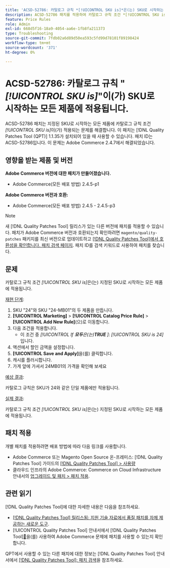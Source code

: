 ```yaml
---
title: 'ACSD-52786: 카탈로그 규칙 *[!UICONTROL SKU is]*은(는) SKU로 시작하는 모든 제품에 적용됩니다.'
description: ACSD-52786 패치를 적용하여 카탈로그 규칙 조건 *[!UICONTROL SKU is]*이(가) 지정된 SKU로 시작하는 모든 제품에 적용되는 Adobe Commerce 문제를 해결합니다.
feature: Price Rules
role: Admin
exl-id: 668d5f16-18a9-4054-aa6e-1fb8fa211373
type: Troubleshooting
source-git-commit: 7fdb02a6d89d50ea593c5fd99d78101f89198424
workflow-type: tm+mt
source-wordcount: '371'
ht-degree: 0%

---
```


# ACSD-52786: 카탈로그 규칙 &quot;*[!UICONTROL SKU is]*&quot;이(가) SKU로 시작하는 모든 제품에 적용됩니다.

ACSD-52786 패치는 지정된 SKU로 시작하는 모든 제품에 카탈로그 규칙 조건 *[!UICONTROL SKU is]*&#x200B;이(가) 적용되는 문제를 해결합니다. 이 패치는 [!DNL Quality Patches Tool (QPT)] 1.1.35가 설치되어 있을 때 사용할 수 있습니다. 패치 ID는 ACSD-52786입니다. 이 문제는 Adobe Commerce 2.4.7에서 해결되었습니다.

## 영향을 받는 제품 및 버전

**Adobe Commerce 버전에 대한 패치가 만들어졌습니다.**

* Adobe Commerce(모든 배포 방법) 2.4.5-p1

**Adobe Commerce 버전과 호환:**

* Adobe Commerce(모든 배포 방법) 2.4.5 - 2.4.5-p3

>[!NOTE]
>
>새 [!DNL Quality Patches Tool] 릴리스가 있는 다른 버전에 패치를 적용할 수 있습니다. 패치가 Adobe Commerce 버전과 호환되는지 확인하려면 `magento/quality-patches` 패키지를 최신 버전으로 업데이트하고 [[!DNL Quality Patches Tool]에서 호환성을 확인합니다. 패치 검색 페이지](https://experienceleague.adobe.com/tools/commerce-quality-patches/index.html?lang=ko). 패치 ID를 검색 키워드로 사용하여 패치를 찾습니다.

## 문제

카탈로그 규칙 조건 *[!UICONTROL SKU is]*&#x200B;은(는) 지정된 SKU로 시작하는 모든 제품에 적용됩니다.

<u>재현 단계</u>:

1. SKU &quot;24&quot;와 SKU &quot;24-MB01&quot;의 두 제품을 만듭니다.
1. **[!UICONTROL Marketing]** > **[!UICONTROL Catalog Price Rule]** > **[!UICONTROL Add New Rule]**(으)로 이동합니다.
1. 다음 조건을 적용합니다.
   * 이 조건 중 *[!UICONTROL If **&#x200B;모두&#x200B;**&#x200B;은(는)**&#x200B; TRUE &#x200B;**]*: *[!UICONTROL SKU is 24]*&#x200B;입니다.
1. 액션에서 할인 금액을 설정합니다.
1. **[!UICONTROL Save and Apply]**&#x200B;을(를) 클릭합니다.
1. 캐시를 플러시합니다.
1. 가게 앞에 가셔서 24MB01의 가격을 확인해 보세요

<u>예상 결과</u>:

카탈로그 규칙은 SKU가 24와 같은 단일 제품에만 적용됩니다.

<u>실제 결과</u>:

카탈로그 규칙 조건 *[!UICONTROL SKU is]*&#x200B;은(는) 지정된 SKU로 시작하는 모든 제품에 적용됩니다.

## 패치 적용

개별 패치를 적용하려면 배포 방법에 따라 다음 링크를 사용합니다.

* Adobe Commerce 또는 Magento Open Source 온-프레미스: [!DNL Quality Patches Tool] 가이드의 [[!DNL Quality Patches Tool] > 사용량](/help/tools/quality-patches-tool/usage.md)
* 클라우드 인프라의 Adobe Commerce: Commerce on Cloud Infrastructure 안내서의 [업그레이드 및 패치 > 패치 적용](https://experienceleague.adobe.com/docs/commerce-cloud-service/user-guide/develop/upgrade/apply-patches.html?lang=ko).

## 관련 읽기

[!DNL Quality Patches Tool]에 대한 자세한 내용은 다음을 참조하세요.

* [[!DNL Quality Patches Tool] 릴리스됨: 지원 기술 자료에서 품질 패치를 자체 제공하는 새로운 도구](https://experienceleague.adobe.com/ko/docs/commerce-operations/tools/quality-patches-tool/quality-patches-tool-to-self-serve-quality-patches).
* [!UICONTROL Quality Patches Tool] 안내서에서  [!DNL Quality Patches Tool][&#128279;](/help/tools/quality-patches-tool/patches-available-in-qpt/check-patch-for-magento-issue-with-magento-quality-patches.md)을(를) 사용하여 Adobe Commerce 문제에 패치를 사용할 수 있는지 확인합니다.


QPT에서 사용할 수 있는 다른 패치에 대한 정보는 [!DNL Quality Patches Tool] 안내서에서 [[!DNL Quality Patches Tool]: 패치 검색](https://experienceleague.adobe.com/tools/commerce-quality-patches/index.html?lang=ko)을 참조하세요.
